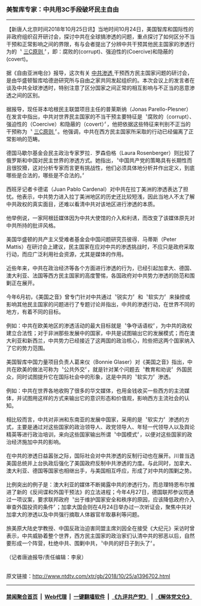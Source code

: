 ### 美智库专家：中共用3C手段破坏民主自由
------------------------

<div class="wysiwyg">
 【新唐人北京时间2018年10月25日讯】当地时间10月24日，美国智库和国际性的非政府组织召开研讨会，探讨中共在全球搞渗透的问题，重点探讨了如何区分不当干预和正常影响之间的界限，有与会者提出了分辨中共干预其他民主国家的渗透行为的〝
 <a href="http://www.ntdtv.com/xtr/gb/articlelistbytag_三C原则.html" target="_blank">
  三C原则
 </a>
 〞，即：腐败的(corrupt)、强迫性的(Coercive)和隐蔽的(covert)。
 <br/>
 <br/>
 据《自由亚洲电台》报导，这次有关
 <a href="http://www.ntdtv.com/xtr/gb/articlelistbytag_中共渗透.html" target="_blank">
  中共渗透
 </a>
 干预西方民主国家问题的研讨会，是由华盛顿智库哈德逊研究所与自由之家共同发起组织的。本次会议上的发言者在谈及中共全球渗透时，特别注意了区分国家之间正常的相互影响与不正当的恶意渗透之间的区别。
 <br/>
 <br/>
 据报导，现任哥本哈根民主联盟项目主任的普莱斯纳（Jonas Parello-Plesner）在发言中指出，中共对世界民主国家的不当干预主要特征是〝腐败的（corrupt）、强迫性的（Coercive）和隐蔽的（covert）〞，他把依据这些特征来判别不正当的干预称为〝
 <a href="http://www.ntdtv.com/xtr/gb/articlelistbytag_三C原则.html" target="_blank">
  三C原则
 </a>
 〞。他强调，中共在西方民主国家所采取的行动已经偏离了正常影响的范畴。
 <br/>
 <br/>
 德国马歇尔基金会民主政治专家罗拉．罗森伯格（Laura Rosenberger）则比较了俄罗斯和中国对民主世界的渗透方式。她指出，〝中国共产党的策略具有长期性而且很狡猾，这对分析专家而言更有挑战性，他们必须具体地分析并作出定义，到底哪些是合法的，哪些是不合法的。〞
 <br/>
 <br/>
 西班牙记者卡德诺（Juan Pablo Cardenal）对中共在拉丁美洲的渗透表达了担忧。他表示，中共势力进入拉丁美洲地区的历史还比较短浅，因此当地人不太了解中共政权的真实面目，还难以看清中共对该地区进行渗透的本质。
 <br/>
 <br/>
 他举例说，一家阿根廷媒体因为中共大使馆的介入和利诱，而改变了该媒体原先对中共所持的批评风格。
 <br/>
 <br/>
 美国华盛顿的共产主义受难者基金会中国问题研究员彼得．马蒂斯（Peter Mattis）在研讨会上建议，民主国家在应对中共的渗透挑战时，不应只是政府采取行动，而应广泛利用社会资源，尤其是媒体的作用。
 <br/>
 <br/>
 近些年来，中共在政治经济等各个方面进行渗透的行为，已经引起加拿大、德国、澳大利亚、法国等西方民主国家的高度警惕，各国政府对中共势力渗透的防范和围剿正在展开。
 <br/>
 <br/>
 今年6月初，《美国之音》曾专门针对中共通过〝锐实力〞和〝软实力〞来操控或影响其他民主国家的问题进行了专题讨论并指出，中共的渗透行动，在世界不同的地方，有着不同的目标。
 <br/>
 <br/>
 例如：中共在欧美地区的渗透活动的最大目标就是〝争夺话语权〞，为中共的政权建立合法性；对于非洲那些发展中的国家，中共是试图输出它的发展模式；而在澳大利亚和新西兰，中共势力已经接近了这两国的政治核心，险些把这两个国家纳入了它的势力范围。
 <br/>
 <br/>
 美国智库中国力量项目负责人葛来仪（Bonnie Glaser）对《美国之音》指出，中共在欧美的做法可称为〝公共外交〞，就是针对某个问题去〝教育和劝说〞外国民众，同时试图提升它在国际社会中的形象，这是中共的〝软实力〞渗透。
 <br/>
 <br/>
 例如：中共在世界各地收购了很多的华文媒体，也用金钱收买一些西方的主流媒体，并试图用这样的方式来输出它的意识形态和价值观，影响西方主流社会的认知。
 <br/>
 <br/>
 相比较而言，中共对非洲和东南亚的发展中国家，采用的是〝软实力〞渗透的方式，主要是通过对这些国家的政治领导人、政党领导人、年轻一代领导人以及舆论精英等进行政治培训，来向这些国家输出所谓〝中国模式〞，以便对这些国家的政治经济施加中共的影响。
 <br/>
 <br/>
 在中共的渗透日益嚣张之际，国际社会对中共渗透的反制行动也在展开。川普当选美国总统并上台执政后强化了美国政府反制中共渗透的力度。与此同时，加拿大、澳大利亚、德国等国家也相继出手，与美国相互呼应，形成了对中共的围剿之势。
 <br/>
 <br/>
 比例突出的例子是：澳大利亚的媒体不断揭露中共的渗透行为，而总理特恩布尔推进了新的《反间谍和外国干预法》的立法进程；今年4月27日，德国联邦参议院通过一项议案，要求联邦政府〝出于维护国家安全和秩序的原因，应该降低政府介入审查外国投资的条件〞；加拿大国会则在4月24日举办过一次听证会，聚焦中共对加拿大的渗透以及中共强行摘取人体器官牟取暴利等问题。
 <br/>
 <br/>
 旅美原大陆史学教授、中国反政治迫害同盟主席刘因全在接受《大纪元》采访时曾表示，中共威胁着整个世界，西方民主国家的政治家们认清中共的邪恶以后，自然要形成一个阵营，杜绝中共、围剿中共，〝中共的好日子到头了〞。
 <br/>
 <br/>
 （记者唐迪报导/责任编辑：李泉）
</div>

<br/>原文链接：http://www.ntdtv.com/xtr/gb/2018/10/25/a1396702.html


------------------------
#### [禁闻聚合首页](https://github.com/gfw-breaker/banned-news/blob/master/README.md) &nbsp;|&nbsp; [Web代理](https://github.com/gfw-breaker/open-proxy/blob/master/README.md) &nbsp;|&nbsp; [一键翻墙软件](https://github.com/gfw-breaker/nogfw/blob/master/README.md) &nbsp;|&nbsp; [《九评共产党》](https://github.com/gfw-breaker/9ping.md/blob/master/README.md#九评之一评共产党是什么) &nbsp;|&nbsp; [《解体党文化》](https://github.com/gfw-breaker/jtdwh.md/blob/master/README.md#绪论)